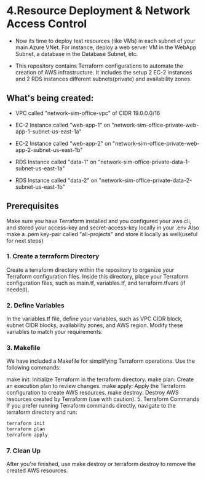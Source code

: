 # 4.Resource Deployment & Network Access Control
 - Now its time to deploy test resources (like VMs) in each subnet of your main Azure VNet. For instance, deploy a web server VM in the WebApp Subnet, a database in the Database Subnet, etc.

- This repository contains Terraform configurations to automate the creation of AWS infrastructure. It includes the setup 2 EC-2 instances and 2 RDS instances different subnets(private) and availability zones.

## What's being created:

- VPC called "network-sim-office-vpc" of CIDR 19.0.0.0/16

- EC-2 Instance called "web-app-1" on "network-sim-office-private-web-app-1-subnet-us-east-1a"

- EC-2 Instance called "web-app-2" on "network-sim-office-private-web-app-2-subnet-us-east-1b"

- RDS Instance called "data-1" on "network-sim-office-private-data-1-subnet-us-east-1a"

- RDS Instance called "data-2" on "network-sim-office-private-data-2-subnet-us-east-1b"

## Prerequisites
Make sure you have Terraform installed and you configured your aws cli, and stored your access-key and secret-access-key locally in your .env
Also make a .pem key-pair called "all-projects" and store it locally as well(useful for next steps)

### 1. Create a terraform Directory
Create a terraform directory within the repository to organize your Terraform configuration files. Inside this directory, place your Terraform configuration files, such as main.tf, variables.tf, and terraform.tfvars (if needed).

### 2. Define Variables
In the variables.tf file, define your variables, such as VPC CIDR block, subnet CIDR blocks, availability zones, and AWS region. Modify these variables to match your requirements.

### 3. Makefile
We have included a Makefile for simplifying Terraform operations. Use the following commands:

make init: Initialize Terraform in the terraform directory.
make plan: Create an execution plan to review changes.
make apply: Apply the Terraform configuration to create AWS resources.
make destroy: Destroy AWS resources created by Terraform (use with caution).
5. Terraform Commands
If you prefer running Terraform commands directly, navigate to the terraform directory and run:

```bash
terraform init
terraform plan
terraform apply
```

### 7. Clean Up
After you're finished, use make destroy or terraform destroy to remove the created AWS resources.